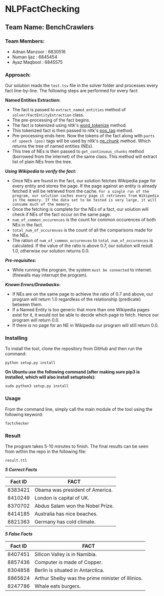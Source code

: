 # NLPFactChecking

## Team Name: BenchCrawlers

### Team Members:
* Adnan Manzoor :   6830516
* Numan Ijaz :      6845454
* Ayaz Maqbool :    6845575

### Approach:
Our solution reads the ```test.tsv``` file in the solver folder and processes every fact line-by-line. The following steps are performed for every fact:

**Named Entities Extraction:**
* The fact is passed to `extract_named_entities` method of `solver/FactEntityExtraction` class.
* The pre-processing of the fact begins.
* The fact is tokenized using nltk's [word_tokenize](https://www.nltk.org/_modules/nltk/tokenize.html) method.
* This tokenized fact is then passed to nltk's [pos_tag](https://www.nltk.org/book/ch05.html) method.
* Pre-processing ends here. Now the tokens of the fact along with `parts of speech (pos)` tags will be used by nltk's [ne_chunk](https://www.nltk.org/api/nltk.chunk.html#nltk.chunk.ne_chunk) method. Which returns the tree of named entities (NEs).
* This tree of NEs is then passed to `get_continuous_chunks` method (borrowed from the internet) of the same class. This method will extract list of plain NEs from the tree.

***Using Wikipedia to verify the fact:***
* Once NEs are found in the fact, our solution fetches Wikipedia page for every entity and stores the page. If the page against an entity is already fetched it will be retrieved from the cache.
`For a single run of the program, our solution caches every page it retrieves from Wikipedia in the memory. If the data set to be tested is very large, it will consume much of the memory.`
* Once the fetching is complete for the NEs of a fact, our solution will check if NEs of the fact occur on the same page.
* `num_of_common_occurences` is the count for common occurences of both NEs in the fact.
* `total_num_of_occurences` is the count of all the comparisons made for the NEs.
* The ration of `num_of_common_occurences` to `total_num_of_occurences` is calculated. If the value of the ratio is above 0.7, our solution will result 1.0, otherwise our solution returns 0.0.

***Pre-requisites:***
* While running the program, the system `must be connected` to internet. (firewalls may interrupt the program).

***Known Errors/Drawbacks:***
* If NEs are on the same page to achieve the ratio of 0.7 and above, our program will return 1.0 regardless of the relationship (predicate) between them.
* If a Named Entity is too generic that more than one Wikipedia pages exist for it, it would not be able to decide which page to fetch. Hence our program will return 0.0.
* If there is no page for an NE in Wikipedia our program will still return 0.0.


### Installing

To install the tool, clone the repository from GitHub and then run the command:

```
python setup.py install
```

**On Ubuntu use the following command (after making sure pip3 is installed, which will also install setuptools):**

```
sudo python3 setup.py install
```

### Usage

From the command line, simply call the main module of the tool using the following keyword:

```
factchecker
```

### Result

The program takes 5-10 minutes to finish. The final results can be seen from within the repo in the following file:

```
result.ttl
```

***5 Correct Facts***


| Fact ID | FACT                             |
|---------|----------------------------------|
| 8383421 | Obama was president of America.  |
| 8410249 | London is capital of UK.         |
| 8370702 | Abdus Salam won the Nobel Prize. |
| 8414185 | Australia has nice beaches.      |
| 8821363 | Germany has cold climate.        |
	

***5 False Facts***

| Fact ID | FACT                                                   |
|---------|--------------------------------------------------------|
| 8407451 | Silicon Valley is in Namibia.                          |
| 8857436 | Computer is made of Copper.                            |
| 8304858 | Berlin is situated in Antarctica.                      |
| 8865624 | Arthur Shelby was the prime minister of Illinios.      |
| 8247786 | Whale eats burgers.                                    |
	